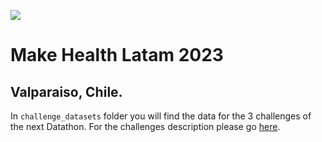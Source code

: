 ![](https://raw.githubusercontent.com/covasquezv/MakeHealthChile2023/main/src/header-form-datathon.png?token=GHSAT0AAAAAAB4VGQHFPENNMWG7A3UBV5SKY5W7LIA)

# Make Health Latam 2023
## Valparaiso, Chile.

In ```challenge_datasets``` folder you will find the data for the 3 challenges of the next Datathon.
For the challenges description please go [here](https://docs.google.com/document/d/14WfPgPX65xpES86YWai49k80C9XkPbDuLOcZxLdQEok/edit?usp=sharing).

